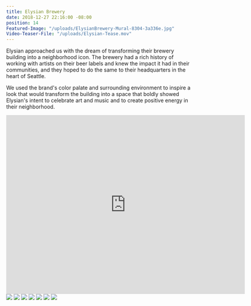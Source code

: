 ```yaml
---
title: Elysian Brewery
date: 2018-12-27 22:16:00 -08:00
position: 14
Featured-Image: "/uploads/ElysianBrewery-Mural-8304-3a336e.jpg"
Video-Teaser-File: "/uploads/Elysian-Tease.mov"
---
```


Elysian approached us with the dream of transforming their brewery building into a neighborhood icon. The brewery had a rich history of working with artists on their beer labels and knew the impact it had in their communities, and they hoped to do the same to their headquarters in the heart of Seattle.

We used the brand's color palate and surrounding environment to inspire a look that would transform the building into a space that boldly showed Elysian's intent to celebrate art and music and to create positive energy in their neighborhood.


<iframe src="https://player.vimeo.com/video/330397585" width="640" height="480" frameborder="0" allow="autoplay; fullscreen" allowfullscreen></iframe>

<div class="gallery" data-columns="3">
<img src="/uploads/ElysianBrewery-Mural-8304.jpg" />
<img src="/uploads/ElysianBrewery-Mural-8315.jpg" />
<img src="/uploads/ElysianBrewery-Mural-8319.jpg" />
<img src="/uploads/ElysianBrewery-Mural-8313.jpg" />
<img src="/uploads/ElysianBrewery-Mural-8329.jpg" />
<img src="/uploads/ElysianBrewery-Mural-8325.jpg" />
<img src="/uploads/ElysianBrewery-Mural-8328.jpg" />

</div>